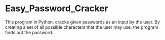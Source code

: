 # Easy_Password_Cracker
This program in Python, cracks given passwords as an input by the user. By creating a set of all possible characters that the user may use, the program finds out the password.
